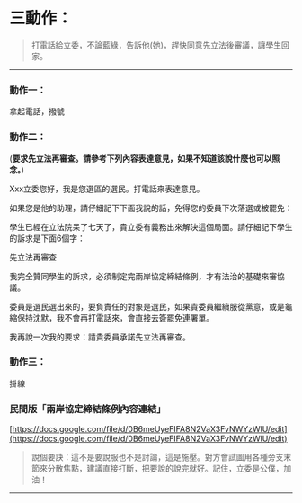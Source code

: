<a id="teach"></a>
# 三動作：

> 打電話給立委，不論藍綠，告訴他(她)，趕快同意先立法後審議，讓學生回家。

----

<a id="action1"></a>
### 動作一：


拿起電話，撥號
 
<a id="action2"></a>
### 動作二：


(**要求先立法再審查。請參考下列內容表達意見，如果不知道該說什麼也可以照念。**)

Xxx立委您好，我是您選區的選民。打電話來表達意見。
 
如果您是他的助理，請仔細記下下面我說的話，免得您的委員下次落選或被罷免：
 
學生已經在立法院呆了七天了，貴立委有義務出來解決這個局面。請仔細記下學生的訴求是下面6個字：
 
先立法再審查
 
我完全贊同學生的訴求，必須制定完兩岸協定締結條例，才有法治的基礎來審協議。
 
委員是選民選出來的，要負責任的對象是選民，如果貴委員繼續服從黨意，或是龜縮保持沈默，我不會再打電話來，會直接去簽罷免連署單。
 
我再說一次我的要求：請貴委員承諾先立法再審查。
 
<a id="action3"></a>
### 動作三：


掛線

<a id="link"></a>
### 民間版「兩岸協定締結條例內容連結」

[https://docs.google.com/file/d/0B6meUyeFIFA8N2VaX3FvNWYzWlU/edit](https://docs.google.com/file/d/0B6meUyeFIFA8N2VaX3FvNWYzWlU/edit)

> 說個要訣：這不是要說服也不是討論，這是施壓。對方會試圖用各種旁支末節來分散焦點，建議直接打斷，把要說的說完就好。記住，立委是公僕，加油！

----